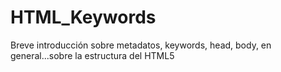 # HTML_Keywords
Breve introducción sobre metadatos, keywords, head, body, en general...sobre la estructura del HTML5
